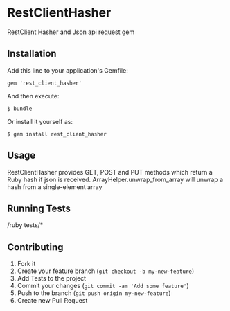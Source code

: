# RestClientHasher

RestClient Hasher and Json api request gem

## Installation

Add this line to your application's Gemfile:

    gem 'rest_client_hasher'

And then execute:

    $ bundle

Or install it yourself as:

    $ gem install rest_client_hasher

## Usage

RestClientHasher provides GET, POST and PUT methods which return a Ruby hash if json is received. ArrayHelper.unwrap_from_array will unwrap a hash from a single-element array

## Running Tests

/ruby tests/*

## Contributing

1. Fork it
2. Create your feature branch (`git checkout -b my-new-feature`)
3. Add Tests to the project
4. Commit your changes (`git commit -am 'Add some feature'`)
5. Push to the branch (`git push origin my-new-feature`)
6. Create new Pull Request
